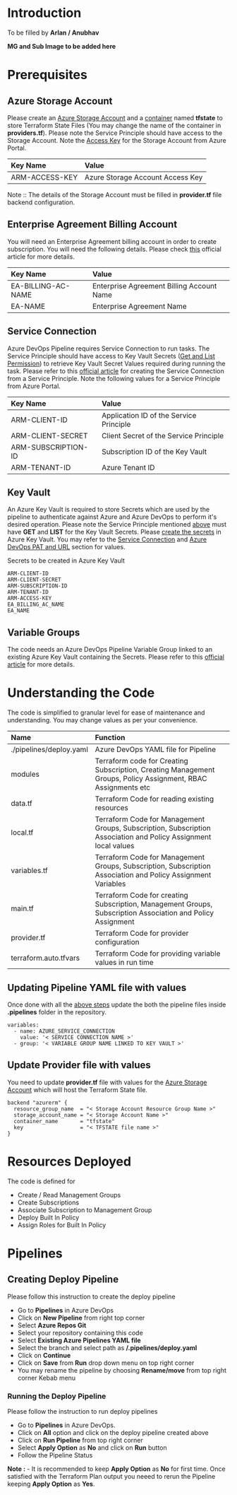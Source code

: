 # Introduction

To be filled by **Arlan / Anubhav**

**MG and Sub Image to be added here**

# Prerequisites

## Azure Storage Account

Please create an [Azure Storage Account](https://learn.microsoft.com/en-us/azure/storage/common/storage-account-create?tabs=azure-portal#create-a-storage-account-1) and a [container](https://learn.microsoft.com/en-us/azure/storage/blobs/storage-quickstart-blobs-portal#create-a-container) named **tfstate** to store Terraform State Files (You may change the name of the container in **providers.tf**). Please note the Service Principle should have access to the Storage Account. Note the [Access Key](https://learn.microsoft.com/en-us/azure/storage/common/storage-account-keys-manage?tabs=azure-portal#view-account-access-keys) for the Storage Account from Azure Portal.

|Key Name|Value|
|:---|:---|
|ARM-ACCESS-KEY|Azure Storage Account Access Key|

Note :: The details of the Storage Account must be filled in **provider.tf** file backend configuration.

## Enterprise Agreement Billing Account

You will need an Enterprise Agreement billing account in order to create subscription. You will need the following details. Please check [this](https://learn.microsoft.com/en-us/azure/cost-management-billing/manage/direct-ea-administration#view-enrollment-details) official article for more details.

|Key Name|Value|
|:---|:---|
|EA-BILLING-AC-NAME|Enterprise Agreement Billing Account Name|
|EA-NAME|Enterprise Agreement Name|

## Service Connection
Azure DevOps Pipeline requires Service Connection to run tasks. The Service Principle should have access to Key Vault Secrets ([Get and List Permission](https://learn.microsoft.com/en-us/azure/devops/pipelines/release/azure-key-vault?view=azure-devops&tabs=yaml#set-up-azure-key-vault-access-policies)) to retrieve Key Vault Secret Values required during running the task. Please refer to this [official article](https://learn.microsoft.com/en-us/azure/devops/pipelines/library/service-endpoints?view=azure-devops&tabs=yaml#create-a-service-connection) for creating the Service Connection from a Service Principle. Note the following values for a Service Principle from Azure Portal.

|Key Name|Value|
|:---|:---|
|ARM-CLIENT-ID|Application ID of the Service Principle|
|ARM-CLIENT-SECRET|Client Secret of the Service Principle|
|ARM-SUBSCRIPTION-ID|Subscription ID of the Key Vault|
|ARM-TENANT-ID|Azure Tenant ID|

## Key Vault
An Azure Key Vault is required to store Secrets which are used by the pipeline to authenticate against Azure and Azure DevOps to perform it's desired operation. Please note the Service Principle mentioned [above](#service-connection) must have **GET** and **LIST** for the Key Vault Secrets. Please [create the secrets](https://learn.microsoft.com/en-us/azure/key-vault/secrets/quick-create-portal#add-a-secret-to-key-vault) in Azure Key Vault. You may refer to the [Service Connection](#service-connection) and [Azure DevOps PAT and URL](#azure-devops-pat-and-url) section for values.

Secrets to be created in Azure Key Vault

```
ARM-CLIENT-ID
ARM-CLIENT-SECRET
ARM-SUBSCRIPTION-ID
ARM-TENANT-ID
ARM-ACCESS-KEY
EA_BILLING_AC_NAME
EA_NAME
```

## Variable Groups
The code needs an Azure DevOps Pipeline Variable Group linked to an existing Azure Key Vault containing the Secrets. Please refer to this [official article](https://learn.microsoft.com/en-us/azure/devops/pipelines/library/variable-groups?view=azure-devops&tabs=yaml#link-secrets-from-an-azure-key-vault) for more details.

# Understanding the Code

The code is simplified to granular level for ease of maintenance and understanding. You may change values as per your convenience.

|Name|Function|
|:---|:---|
|./pipelines/deploy.yaml|Azure DevOps YAML file for Pipeline|
|modules|Terraform code for Creating Subscription, Creating Management Groups, Policy Assignment, RBAC Assignments etc|
|data.tf|Terraform Code for reading existing resources|
|local.tf|Terraform Code for Management Groups, Subscription, Subscription Association and Policy Assignment local values|
|variables.tf|Terraform Code for Management Groups, Subscription, Subscription Association and Policy Assignment Variables|
|main.tf|Terraform Code for creating Subscription, Management Groups, Subscription Association and Policy Assignment|
|provider.tf|Terraform Code for provider configuration|
|terraform.auto.tfvars|Terraform Code for providing variable values in run time|

## Updating Pipeline YAML file with values

Once done with all the [above steps](#prerequisites) update the both the pipeline files inside **.pipelines** folder in the repository.

```
variables:
  - name: AZURE_SERVICE_CONNECTION
    value: '< SERVICE CONNECTION NAME >'
  - group: '< VARIABLE GROUP NAME LINKED TO KEY VAULT >'
```

## Update Provider file with values

You need to update **provider.tf** file with values for the [Azure Storage Account](#azure-storage-account) which will host the Terraform State file.

```
backend "azurerm" {
  resource_group_name  = "< Storage Account Resource Group Name >"
  storage_account_name = "< Storage Account Name >"
  container_name       = "tfstate"
  key                  = "< TFSTATE file name >"
}
```

# Resources Deployed

The code is defined for

* Create / Read Management Groups
* Create Subscriptions
* Associate Subscription to Management Group
* Deploy Built In Policy
* Assign Roles for Built In Policy

# Pipelines

## Creating Deploy Pipeline

Please follow this instruction to create the deploy pipeline

- Go to **Pipelines** in Azure DevOps
- Click on **New Pipeline** from right top corner
- Select **Azure Repos Git**
- Select your repository containing this code
- Select **Existing Azure Pipelines YAML file**
- Select the branch and select path as **/.pipelines/deploy.yaml**
- Click on **Continue**
- Click on **Save** from **Run** drop down menu on top right corner
- You may rename the pipeline by choosing **Rename/move** from top right corner Kebab menu

### Running the Deploy Pipeline

Please follow the instruction to run deploy pipelines

- Go to **Pipelines** in Azure DevOps.
- Click on **All** option and click on the deploy pipeline created above
- Click on **Run Pipeline** from top right corner
- Select **Apply Option** as **No** and click on **Run** button
- Follow the Pipeline Status

**Note :** - It is recommended to keep **Apply Option** as **No** for first time. Once satisfied with the Terraform Plan output you neeed to rerun the Pipeline keeping **Apply Option** as **Yes**.